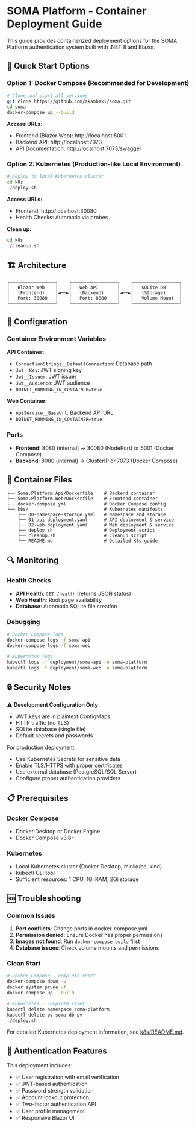 # SOMA Platform - Container Deployment Guide

This guide provides containerized deployment options for the SOMA Platform authentication system built with .NET 8 and Blazor.

## 🚀 Quick Start Options

### Option 1: Docker Compose (Recommended for Development)

```bash
# Clone and start all services
git clone https://github.com/akambaki/soma.git
cd soma
docker-compose up --build
```

**Access URLs:**
- Frontend (Blazor Web): http://localhost:5001
- Backend API: http://localhost:7073
- API Documentation: http://localhost:7073/swagger

### Option 2: Kubernetes (Production-like Local Environment)

```bash
# Deploy to local Kubernetes cluster
cd k8s
./deploy.sh
```

**Access URLs:**
- Frontend: http://localhost:30080
- Health Checks: Automatic via probes

**Clean up:**
```bash
cd k8s
./cleanup.sh
```

## 🏗️ Architecture

```
┌─────────────────┐    ┌─────────────────┐    ┌─────────────────┐
│   Blazor Web    │    │   Web API       │    │   SQLite DB     │
│   (Frontend)    │◄──►│   (Backend)     │◄──►│   (Storage)     │
│   Port: 30080   │    │   Port: 8080    │    │   Volume Mount  │
└─────────────────┘    └─────────────────┘    └─────────────────┘
```

## 🔧 Configuration

### Container Environment Variables

**API Container:**
- `ConnectionStrings__DefaultConnection`: Database path
- `Jwt__Key`: JWT signing key  
- `Jwt__Issuer`: JWT issuer
- `Jwt__Audience`: JWT audience
- `DOTNET_RUNNING_IN_CONTAINER=true`

**Web Container:**
- `ApiService__BaseUrl`: Backend API URL
- `DOTNET_RUNNING_IN_CONTAINER=true`

### Ports

- **Frontend**: 8080 (internal) → 30080 (NodePort) or 5001 (Docker Compose)
- **Backend**: 8080 (internal) → ClusterIP or 7073 (Docker Compose)

## 📁 Container Files

```
├── Soma.Platform.Api/Dockerfile    # Backend container
├── Soma.Platform.Web/Dockerfile    # Frontend container
├── docker-compose.yml              # Docker Compose config
└── k8s/                            # Kubernetes manifests
    ├── 00-namespace-storage.yaml   # Namespace and storage
    ├── 01-api-deployment.yaml      # API deployment & service
    ├── 02-web-deployment.yaml      # Web deployment & service
    ├── deploy.sh                   # Deployment script
    ├── cleanup.sh                  # Cleanup script
    └── README.md                   # Detailed K8s guide
```

## 🔍 Monitoring

### Health Checks

- **API Health**: `GET /health` (returns JSON status)
- **Web Health**: Root page availability
- **Database**: Automatic SQLite file creation

### Debugging

```bash
# Docker Compose logs
docker-compose logs -f soma-api
docker-compose logs -f soma-web

# Kubernetes logs
kubectl logs -f deployment/soma-api -n soma-platform
kubectl logs -f deployment/soma-web -n soma-platform
```

## 🔒 Security Notes

⚠️ **Development Configuration Only**

- JWT keys are in plaintext ConfigMaps
- HTTP traffic (no TLS)
- SQLite database (single file)
- Default secrets and passwords

For production deployment:
- Use Kubernetes Secrets for sensitive data
- Enable TLS/HTTPS with proper certificates
- Use external database (PostgreSQL/SQL Server)
- Configure proper authentication providers

## 📋 Prerequisites

### Docker Compose
- Docker Desktop or Docker Engine
- Docker Compose v3.8+

### Kubernetes
- Local Kubernetes cluster (Docker Desktop, minikube, kind)
- kubectl CLI tool
- Sufficient resources: 1 CPU, 1Gi RAM, 2Gi storage

## 🆘 Troubleshooting

### Common Issues

1. **Port conflicts**: Change ports in docker-compose.yml
2. **Permission denied**: Ensure Docker has proper permissions
3. **Images not found**: Run `docker-compose build` first
4. **Database issues**: Check volume mounts and permissions

### Clean Start

```bash
# Docker Compose - complete reset
docker-compose down -v
docker system prune -f
docker-compose up --build

# Kubernetes - complete reset
kubectl delete namespace soma-platform
kubectl delete pv soma-db-pv
./deploy.sh
```

For detailed Kubernetes deployment information, see [k8s/README.md](k8s/README.md).

## 🎯 Authentication Features

This deployment includes:

- ✅ User registration with email verification
- ✅ JWT-based authentication 
- ✅ Password strength validation
- ✅ Account lockout protection
- ✅ Two-factor authentication API
- ✅ User profile management
- ✅ Responsive Blazor UI